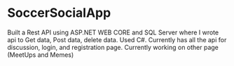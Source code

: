 # SoccerSocialApp

Built a Rest API using ASP.NET WEB CORE and SQL Server where I wrote api to Get data, Post data, delete data. Used C#.
Currently has all the api for discussion, login, and registration page. Currently working on other page (MeetUps and Memes)
